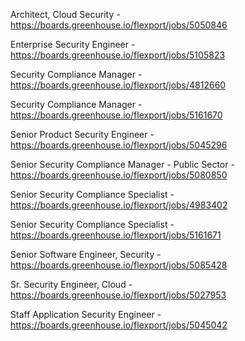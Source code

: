 Architect, Cloud Security - https://boards.greenhouse.io/flexport/jobs/5050846

Enterprise Security Engineer - https://boards.greenhouse.io/flexport/jobs/5105823

Security Compliance Manager - https://boards.greenhouse.io/flexport/jobs/4812660

Security Compliance Manager - https://boards.greenhouse.io/flexport/jobs/5161670

Senior Product Security Engineer - https://boards.greenhouse.io/flexport/jobs/5045296

Senior Security Compliance Manager - Public Sector - https://boards.greenhouse.io/flexport/jobs/5080850

Senior Security Compliance Specialist - https://boards.greenhouse.io/flexport/jobs/4983402

Senior Security Compliance Specialist - https://boards.greenhouse.io/flexport/jobs/5161671

Senior Software Engineer, Security - https://boards.greenhouse.io/flexport/jobs/5085428

Sr. Security Engineer, Cloud  - https://boards.greenhouse.io/flexport/jobs/5027953

Staff Application Security Engineer - https://boards.greenhouse.io/flexport/jobs/5045042

